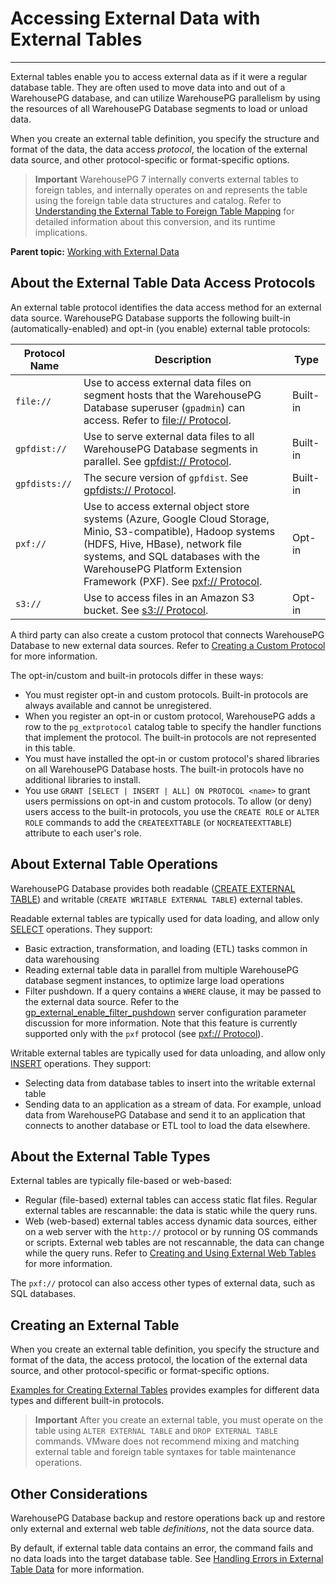 # Accessing External Data with External Tables
---

External tables enable you to access external data as if it were a regular database table. They are often used to move data into and out of a WarehousePG database, and can utilize WarehousePG parallelism by using the resources of all WarehousePG Database segments to load or unload data.

When you create an external table definition, you specify the structure and format of the data, the data access *protocol*, the location of the external data source, and other protocol-specific or format-specific options.

> **Important** WarehousePG 7 internally converts external tables to foreign tables, and internally operates on and represents the table using the foreign table data structures and catalog. Refer to [Understanding the External Table to Foreign Table Mapping](map_ext_to_foreign.html) for detailed information about this conversion, and its runtime implications.

**Parent topic:** [Working with External Data](../external/working-with-file-based-ext-tables.html)

## <a id="protocols"></a>About the External Table Data Access Protocols

An external table protocol identifies the data access method for an external data source. WarehousePG Database supports the following built-in (automatically-enabled) and opt-in (you enable) external table protocols:

| Protocol Name | Description | Type |
|-------|-----------|------|
| `file://` | Use to access external data files on segment hosts that the WarehousePG Database superuser \(`gpadmin`\) can access. Refer to [file:// Protocol](file-protocol.html). | Built-in |
| `gpfdist://` | Use to serve external data files to all WarehousePG Database segments in parallel. See [gpfdist:// Protocol](gpfdist-protocol.html). | Built-in |
| `gpfdists://` | The secure version of `gpfdist`. See [gpfdists:// Protocol](gpfdists-protocol.html). | Built-in |
| `pxf://` | Use to access external object store systems \(Azure, Google Cloud Storage, Minio, S3-compatible\), Hadoop systems \(HDFS, Hive, HBase\), network file systems, and SQL databases with the WarehousePG Platform Extension Framework \(PXF\). See [pxf:// Protocol](pxf-protocol.html). | Opt-in |
| `s3://` | Use to access files in an Amazon S3 bucket. See [s3:// Protocol](s3-protocol.html). | Opt-in |

A third party can also create a custom protocol that connects WarehousePG Database to new external data sources. Refer to [Creating a Custom Protocol](../external/accessing-ext-files-custom-protocol.html) for more information.

The opt-in/custom and built-in protocols differ in these ways:

-   You must register opt-in and custom protocols. Built-in protocols are always available and cannot be unregistered.
-   When you register an opt-in or custom protocol, WarehousePG adds a row to the `pg_extprotocol` catalog table to specify the handler functions that implement the protocol. The built-in protocols are not represented in this table.
-   You must have installed the opt-in or custom protocol's shared libraries on all WarehousePG Database hosts. The built-in protocols have no additional libraries to install.
-   You use `GRANT [SELECT | INSERT | ALL] ON PROTOCOL <name>` to grant users permissions on opt-in and custom protocols. To allow \(or deny\) users access to the built-in protocols, you use the `CREATE ROLE` or `ALTER ROLE` commands to add the `CREATEEXTTABLE` \(or `NOCREATEEXTTABLE`\) attribute to each user's role.


## <a id="ops"></a>About External Table Operations

WarehousePG Database provides both readable ([CREATE EXTERNAL TABLE](../../ref_guide/sql_commands/CREATE_EXTERNAL_TABLE.html)) and writable (`CREATE WRITABLE EXTERNAL TABLE`) external tables.

Readable external tables are typically used for data loading, and allow only [SELECT](../../ref_guide/sql_commands/SELECT.html) operations. They support:

-   Basic extraction, transformation, and loading \(ETL\) tasks common in data warehousing
-   Reading external table data in parallel from multiple WarehousePG database segment instances, to optimize large load operations
-   Filter pushdown. If a query contains a `WHERE` clause, it may be passed to the external data source. Refer to the [gp\_external\_enable\_filter\_pushdown](../../ref_guide/config_params/guc-list.html) server configuration parameter discussion for more information. Note that this feature is currently supported only with the `pxf` protocol \(see [pxf:// Protocol](pxf-protocol.html)\).

Writable external tables are typically used for data unloading, and allow only [INSERT](../../ref_guide/sql_commands/INSERT.html) operations. They support:

-   Selecting data from database tables to insert into the writable external table
-   Sending data to an application as a stream of data. For example, unload data from WarehousePG Database and send it to an application that connects to another database or ETL tool to load the data elsewhere.

## <a id="types"></a>About the External Table Types

External tables are typically file-based or web-based:

-   Regular \(file-based\) external tables can access static flat files. Regular external tables are rescannable: the data is static while the query runs.
-   Web \(web-based\) external tables access dynamic data sources, either on a web server with the `http://` protocol or by running OS commands or scripts. External web tables are not rescannable, the data can change while the query runs. Refer to [Creating and Using External Web Tables](../external/creating-and-using-web-external-tables.html) for more information.

The `pxf://` protocol can also access other types of external data, such as SQL databases.

## <a id="defining"></a>Creating an External Table

When you create an external table definition, you specify the structure and format of the data, the access protocol, the location of the external data source, and other protocol-specific or format-specific options.

[Examples for Creating External Tables](../external/creating-external-tables---examples.html) provides examples for different data types and different built-in protocols.

> **Important** After you create an external table, you must operate on the table using `ALTER EXTERNAL TABLE` and `DROP EXTERNAL TABLE` commands. VMware does not recommend mixing and matching external table and foreign table syntaxes for table maintenance operations.

## <a id="other"></a>Other Considerations

WarehousePG Database backup and restore operations back up and restore only external and external web table *definitions*, not the data source data.

By default, if external table data contains an error, the command fails and no data loads into the target database table. See [Handling Errors in External Table Data](../external/g-handling-errors-ext-table-data.html) for more information.

